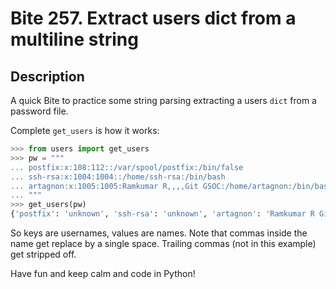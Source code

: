 # Bite 257. Extract users dict from a multiline string

## Description

A quick Bite to practice some string parsing extracting a users `dict` from a password file.

Complete `get_users` is how it works:

```python
>>> from users import get_users
>>> pw = """
... postfix:x:108:112::/var/spool/postfix:/bin/false
... ssh-rsa:x:1004:1004::/home/ssh-rsa:/bin/bash
... artagnon:x:1005:1005:Ramkumar R,,,,Git GSOC:/home/artagnon:/bin/bash
... """
>>> get_users(pw)
{'postfix': 'unknown', 'ssh-rsa': 'unknown', 'artagnon': 'Ramkumar R Git GSOC'}
```

So keys are usernames, values are names. Note that commas inside the name get replace by a single space. Trailing commas (not in this example) get stripped off.

Have fun and keep calm and code in Python!
